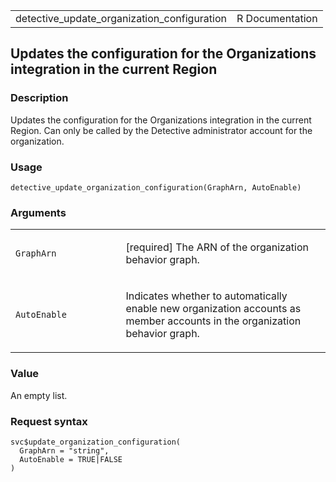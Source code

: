 <table style="width: 100%;">
<tbody>
<tr class="odd">
<td>detective_update_organization_configuration</td>
<td style="text-align: right;">R Documentation</td>
</tr>
</tbody>
</table>

## Updates the configuration for the Organizations integration in the current Region

### Description

Updates the configuration for the Organizations integration in the
current Region. Can only be called by the Detective administrator
account for the organization.

### Usage

    detective_update_organization_configuration(GraphArn, AutoEnable)

### Arguments

<table>
<colgroup>
<col style="width: 35%" />
<col style="width: 65%" />
</colgroup>
<tbody>
<tr class="odd">
<td><code
id="detective_update_organization_configuration_:_GraphArn">GraphArn</code></td>
<td><p>[required] The ARN of the organization behavior graph.</p></td>
</tr>
<tr class="even">
<td><code
id="detective_update_organization_configuration_:_AutoEnable">AutoEnable</code></td>
<td><p>Indicates whether to automatically enable new organization
accounts as member accounts in the organization behavior graph.</p></td>
</tr>
</tbody>
</table>

### Value

An empty list.

### Request syntax

    svc$update_organization_configuration(
      GraphArn = "string",
      AutoEnable = TRUE|FALSE
    )
